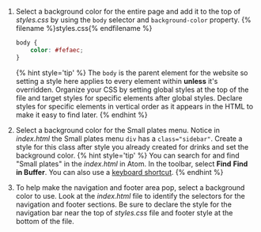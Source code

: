 1. Select a background color for the entire page and add it to the top of _styles.css_ by using the `body` selector and `background-color` property. 
   {% filename %}styles.css{% endfilename %}
    ```css
    body {
        color: #fefaec;
    }
    ```
    {% hint style='tip' %}
The `body` is the parent element for the website so setting a style here applies to every element within **unless** it's overridden. Organize your CSS by setting global styles at the top of the file and target styles for specific elements after global styles. Declare styles for specific elements in vertical order as it appears in the HTML to make it easy to find later.
    {% endhint %}

1. Select a background color for the Small plates menu. Notice in _index.html_ the Small plates menu `div` has a `class="sidebar"`. Create a style for this class after style you already created for drinks and set the background color. 
   {% hint style='tip' %}
You can search for and find "Small plates" in the _index.html_ in Atom. In the toolbar, select **Find** <i class="fa fa-long-arrow-right"></i> **Find in Buffer**. You can also use a [keyboard shortcut](../references/).
    {% endhint %}
1. To help make the navigation and footer area pop, select a background color to use. Look at the _index.html_ file to identify the selectors for the navigation and footer sections. Be sure to declare the style for the navigation bar near the top of _styles.css_ file and footer style at the bottom of the file.

